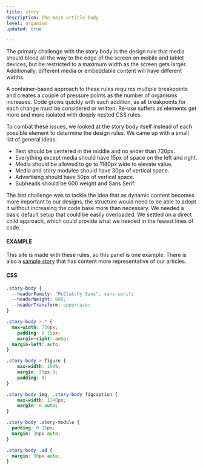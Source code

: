 ```yaml
---
title: story
description: The main article body
level: organism
updated: true

---
```

The primary challenge with the story body is the design rule that media should bleed all the way to the edge of the screen on mobile and tablet devices, but be restricted to a maximum width as the screen gets larger. Additionally, different media or embeddable content will have different widths. 

A container-based approach to these rules requires multiple breakpoints and creates a couple of pressure points as the number of organisms increases. Code grows quickly with each addition, as all breakpoints for each change must be considered or written. Re-use suffers as elements get more and more isolated with deeply nested CSS rules.

To combat these issues, we looked at the story body itself instead of each possible element to determine the design rules. We came up with a small list of general ideas.

+ Text should be centered in the middle and no wider than 720px.
+ Everything except media should have 15px of space on the left and right.
+ Media should be allowed to go to 1140px wide to elevate value.
+ Media and story modules should have 30px of vertical space.
+ Advertising should have 50px of vertical space.
+ Subheads should be 600 weight and Sans Serif.

The last challenge was to tackle the idea that as dynamic content becomes more important to our designs, the structure would need to be able to adopt it without increasing the code base more than necessary. We needed a basic default setup that could be easily overloaded. We settled on a direct child approach, which could provide what we needed in the fewest lines of code.

#### EXAMPLE

This site is made with these rules, so this panel is one example. There is also a [sample story](/saratoga/sample/story/) that has content more representative of our articles. 

#### CSS
```css
.story-body {
  --headerFamily: "McClatchy Sans", sans-serif;
  --headerWeight: 600;
  --headerTransform: uppercase;
}

.story-body > * {
  max-width: 720px;
	padding: 0 15px;
	margin-right: auto;
  margin-left: auto;
}

.story-body > figure {
	max-width: 100%;
	margin: 30px 0;
	padding: 0;
}

.story-body img, .story-body figcaption {
	max-width: 1140px;
	margin: 0 auto;
}

.story-body .story-module {
  padding: 0 15px;
  margin: 30px auto;
}

.story-body .ad {
  margin: 50px auto;
}
```
